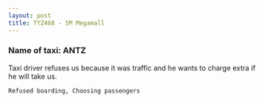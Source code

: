 ```yaml
---
layout: post
title: TYZ468 - SM Megamall
---
```


### Name of taxi: ANTZ

Taxi driver refuses us because it was traffic and he wants to charge extra if he will take us.

```Refused boarding, Choosing passengers```
